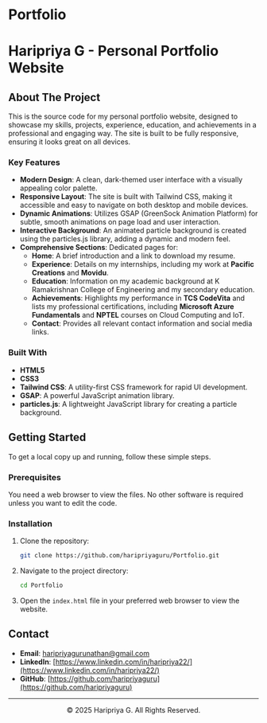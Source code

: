 # Portfolio
# Haripriya G - Personal Portfolio Website

## About The Project

This is the source code for my personal portfolio website, designed to showcase my skills, projects, experience, education, and achievements in a professional and engaging way. The site is built to be fully responsive, ensuring it looks great on all devices.

### Key Features
* **Modern Design**: A clean, dark-themed user interface with a visually appealing color palette.
* **Responsive Layout**: The site is built with Tailwind CSS, making it accessible and easy to navigate on both desktop and mobile devices.
* **Dynamic Animations**: Utilizes GSAP (GreenSock Animation Platform) for subtle, smooth animations on page load and user interaction.
* **Interactive Background**: An animated particle background is created using the particles.js library, adding a dynamic and modern feel.
* **Comprehensive Sections**: Dedicated pages for:
    * **Home**: A brief introduction and a link to download my resume.
    * **Experience**: Details on my internships, including my work at **Pacific Creations** and **Movidu**.
    * **Education**: Information on my academic background at K Ramakrishnan College of Engineering and my secondary education.
    * **Achievements**: Highlights my performance in **TCS CodeVita** and lists my professional certifications, including **Microsoft Azure Fundamentals** and **NPTEL** courses on Cloud Computing and IoT.
    * **Contact**: Provides all relevant contact information and social media links.

### Built With

* **HTML5**
* **CSS3**
* **Tailwind CSS**: A utility-first CSS framework for rapid UI development.
* **GSAP**: A powerful JavaScript animation library.
* **particles.js**: A lightweight JavaScript library for creating a particle background.

## Getting Started

To get a local copy up and running, follow these simple steps.

### Prerequisites

You need a web browser to view the files. No other software is required unless you want to edit the code.

### Installation

1.  Clone the repository:
    ```sh
    git clone https://github.com/haripriyaguru/Portfolio.git
    ```
2.  Navigate to the project directory:
    ```sh
    cd Portfolio
    ```
3.  Open the `index.html` file in your preferred web browser to view the website.

## Contact

* **Email**: haripriyagurunathan@gmail.com
* **LinkedIn**: [https://www.linkedin.com/in/haripriya22/](https://www.linkedin.com/in/haripriya22/)
* **GitHub**: [https://github.com/haripriyaguru](https://github.com/haripriyaguru)

---
<p align="center">© 2025 Haripriya G. All Rights Reserved.</p>
